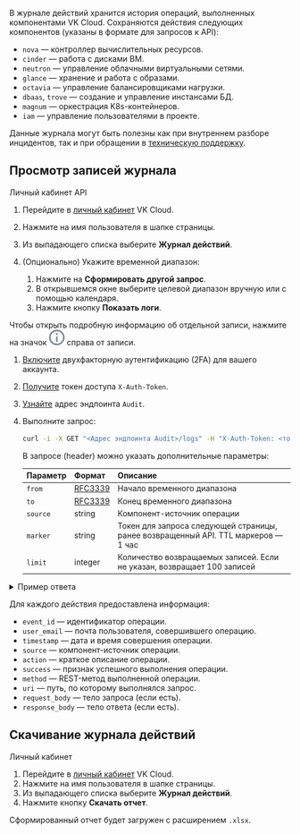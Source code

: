 В журнале действий хранится история операций, выполненных компонентами VK Cloud. Сохраняются действия следующих компонентов (указаны в формате для запросов к API):

- `nova` — контроллер вычислительных ресурсов.
- `cinder` — работа с дисками ВМ.
- `neutron` — управление облачными виртуальными сетями.
- `glance` — хранение и работа с образами.
- `octavia` — управление балансировщиками нагрузки.
- `dbaas`, `trove` — создание и управление инстансами БД.
- `magnum` — оркестрация K8s-контейнеров.
- `iam` — управление пользователями в проекте.

Данные журнала могут быть полезны как при внутреннем разборе инцидентов, так и при обращении в [техническую поддержку](/ru/contacts/).

## Просмотр записей журнала

<tabs>
<tablist>
<tab>Личный кабинет</tab>
<tab>API</tab>
</tablist>
<tabpanel>

1. Перейдите в [личный кабинет](https://mcs.mail.ru/app/) VK Cloud.
1. Нажмите на имя пользователя в шапке страницы.
1. Из выпадающего списка выберите **Журнал действий**.
1. (Опционально) Укажите временной диапазон:

   1. Нажмите на **Сформировать другой запрос**.
   1. В открывшемся окне выберите целевой диапазон вручную или с помощью календаря.
   1. Нажмите кнопку **Показать логи**.

Чтобы открыть подробную информацию об отдельной записи, нажмите на значок ![Информация](./assets/info-icon.svg "inline") справа от записи.

</tabpanel>
<tabpanel>

1. [Включите](/ru/base/account/instructions/account-manage/manage-2fa) двухфакторную аутентификацию (2FA) для вашего аккаунта.
1. [Получите](/ru/additionals/cases/case-keystone-token) токен доступа `X-Auth-Token`.
1. [Узнайте](https://mcs.mail.ru/app/project/endpoints) адрес эндпоинта `Audit`.
1. Выполните запрос:

   ```bash
   curl -i -X GET "<Адрес эндпоинта Audit>/logs" -H "X-Auth-Token: <токен>"
   ```

   В запросе (header) можно указать дополнительные параметры:

   | Параметр | Формат | Описание |
   | --- | --- | --- |
   | `from`   | [RFC3339](https://www.ietf.org/rfc/rfc3339.txt) | Начало временного диапазона |
   | `to`     | [RFC3339](https://www.ietf.org/rfc/rfc3339.txt) | Конец временного диапазона |
   | `source` | string  | Компонент-источник операции |
   | `marker` | string  | Токен для запроса следующей страницы, ранее возвращенный API. TTL маркеров — 1 час |
   | `limit`  | integer | Количество возвращаемых записей. Если не указан, возвращает 100 записей |

<details>
    <summary>Пример ответа</summary>

```json
{
    "logs": [{
            "action": "instance-update",
            "event_id": "b34bfd59-3f5b-4352-XXXX-28969024ce20",
            "method": "PATCH",
            "request_body": "{\"instance\":{\"datastore_version\":\"14\"}}",
            "request_id": "req-ed386938-6298-XXXX-b5e6-b804d6fe294a",
            "response_body": "",
            "source": "trove",
            "success": "yes",
            "timestamp": "2023-05-17T08:18:04Z",
            "uri": "/v1.0/b5b7ffd4ef0547e5b222f44555dfXXXX/instances/2303fd6c-79cc-XXXX-a574-ddcfac9ec104",
            "user_email": "examle@example.ex",
            "user_id": "d98c90595998426f9c69746f02a2XXXX"
        }, {
            "action": "instance-update",
            "event_id": "35d855ec-eaf6-4f5c-XXXX-5daf020985c5",
            "method": "PATCH",
            "request_body": "{\"instance\":{\"datastore_version\":\"13\"}}",
            "request_id": "req-958cad92-5cd9-459c-XXXX-66b0d7a92465",
            "response_body": "",
            "source": "trove",
            "success": "yes",
            "timestamp": "2023-05-17T07:02:40Z",
            "uri": "/v1.0/b5b7ffd4ef0547e5b222f44555dfXXXX/instances/2303fd6c-79cc-XXXX-a574-ddcfac9ec104",
            "user_email": "examle@example.ex",
            "user_id": "d98c90595998426f9c69746f02a2XXXX"
        }, {
            "action": "delete-security-group",
            "event_id": "1c1b2bd5-5ae2-454c-XXXX-2d79ac98b107",
            "method": "DELETE",
            "request_body": "<BINARY_DATA>",
            "request_id": "req-5f7085cf-a509-4792-XXXX-c6b07c4abf99",
            "response_body": "",
            "source": "neutron",
            "success": "yes",
            "timestamp": "2023-05-17T07:02:12Z",
            "uri": "/v2.0/security-groups/5042bd04-23e3-XXXX-9ae8-515cb9e57cb3",
            "user_email": "examle@example.ex",
            "user_id": "d98c90595998426f9c69746f02a2XXXX"
        }, {
            "action": "delete-volume",
            "event_id": "983c2077-08f2-472d-XXXX-7d7e2f1a991c",
            "method": "DELETE",
            "request_body": "<BINARY_DATA>",
            "request_id": "req-6c0f9e11-0267-40a8-XXXX-cd43443afb79",
            "response_body": "",
            "source": "cinder",
            "success": "yes",
            "timestamp": "2023-05-17T07:02:06Z",
            "uri": "/v2/b5b7ffd4ef0547e5b222f44555dfXXXX/volumes/28b6a795-8467-468e-XXXX-60d2f21d96a4",
            "user_email": "examle@example.ex",
            "user_id": "d98c90595998426f9c69746f02a2XXXX"
        }, {
            "action": "delete-volume",
            "event_id": "722b6196-77de-4c95-XXXX-357614133727",
            "method": "DELETE",
            "request_body": "<BINARY_DATA>",
            "request_id": "req-2475b277-5977-XXXX-a31e-323a14a1d2a2",
            "response_body": "",
            "source": "cinder",
            "success": "yes",
            "timestamp": "2023-05-17T07:02:04Z",
            "uri": "/v2/b5b7ffd4ef0547e5b222f44555dfXXXX/volumes/f9f2f6d3-f141-4489-XXXX-88406bd9a8ab",
            "user_email": "examle@example.ex",
            "user_id": "d98c90595998426f9c69746f02a2XXXX"
        }
    ],
    "marker": "eyJ0bSI6MCwib2ZzIjo1LCJwaWQiOiJiNWI3ZmZkNGVmMDU0N2U1YjIyMmY0NDU1NWRmOGY2XXXX"
}
```

</details>

</tabpanel>
</tabs>

Для каждого действия предоставлена информация:

- `event_id` — идентификатор операции.
- `user_email` — почта пользователя, совершившего операцию.
- `timestamp` — дата и время совершения операции.
- `source` — компонент-источник операции.
- `action` — краткое описание операции.
- `success` — признак успешного выполнения операции.
- `method` — REST-метод выполненной операции.
- `uri` — путь, по которому выполнялся запрос.
- `request_body` — тело запроса (если есть).
- `response_body` — тело ответа (если есть).

## Скачивание журнала действий

<tabs>
<tablist>
<tab>Личный кабинет</tab>
</tablist>
<tabpanel>

1. Перейдите в [личный кабинет](https://mcs.mail.ru/app/) VK Cloud.
1. Нажмите на имя пользователя в шапке страницы.
1. Из выпадающего списка выберите **Журнал действий**.
1. Нажмите кнопку **Скачать отчет**.

Сформированный отчет будет загружен с расширением `.xlsx`.

</tabpanel>
</tabs>
